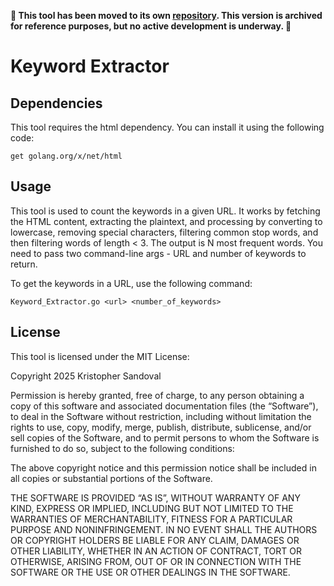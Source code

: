 **🚨 This tool has been moved to its own [repository](https://github.com/KristopherLeads/KeywordExtractor/). This version is archived for reference purposes, but no active development is underway. 🚨**

# Keyword Extractor
## Dependencies
This tool requires the html dependency. You can install it using the following code:

````
get golang.org/x/net/html
````
## Usage
This tool is used to count the keywords in a given URL. It works by fetching the HTML content, extracting the plaintext, and processing by converting to lowercase, removing special characters, filtering common stop words, and then filtering words of length < 3. The output is N most frequent words. You need to pass two command-line args - URL and number of keywords to return.

To get the keywords in a URL, use the following command:

````
Keyword_Extractor.go <url> <number_of_keywords>
````

## License
This tool is licensed under the MIT License:

Copyright 2025 Kristopher Sandoval

Permission is hereby granted, free of charge, to any person obtaining a copy of this software and associated documentation files (the “Software”), to deal in the Software without restriction, including without limitation the rights to use, copy, modify, merge, publish, distribute, sublicense, and/or sell copies of the Software, and to permit persons to whom the Software is furnished to do so, subject to the following conditions:

The above copyright notice and this permission notice shall be included in all copies or substantial portions of the Software.

THE SOFTWARE IS PROVIDED “AS IS”, WITHOUT WARRANTY OF ANY KIND, EXPRESS OR IMPLIED, INCLUDING BUT NOT LIMITED TO THE WARRANTIES OF MERCHANTABILITY, FITNESS FOR A PARTICULAR PURPOSE AND NONINFRINGEMENT. IN NO EVENT SHALL THE AUTHORS OR COPYRIGHT HOLDERS BE LIABLE FOR ANY CLAIM, DAMAGES OR OTHER LIABILITY, WHETHER IN AN ACTION OF CONTRACT, TORT OR OTHERWISE, ARISING FROM, OUT OF OR IN CONNECTION WITH THE SOFTWARE OR THE USE OR OTHER DEALINGS IN THE SOFTWARE.

